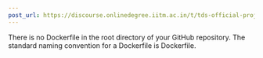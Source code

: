 ```yaml
---
post_url: https://discourse.onlinedegree.iitm.ac.in/t/tds-official-project1-discrepencies/171141/208
---
```

There is no Dockerfile in the root directory of your GitHub repository. The standard naming convention for a Dockerfile is Dockerfile.